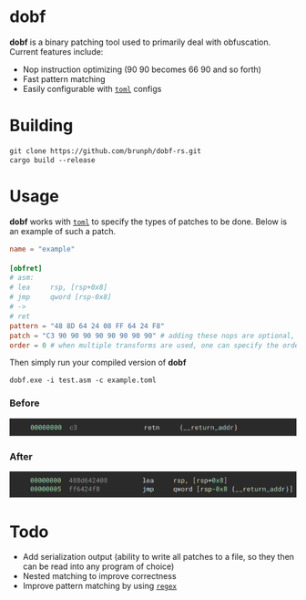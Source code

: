# dobf
**dobf** is a binary patching tool used to primarily deal with obfuscation.\
Current features include:
- Nop instruction optimizing (90 90 becomes 66 90 and so forth)
- Fast pattern matching
- Easily configurable with [`toml`](https://toml.io/en/) configs 

# Building
```
git clone https://github.com/brunph/dobf-rs.git
cargo build --release
```

# Usage
**dobf** works with [`toml`](https://toml.io/en/) to specify the types of patches to be done. Below is an example of such a patch.
```toml
name = "example"

[obfret]
# asm:
# lea     rsp, [rsp+0x8]
# jmp     qword [rsp-0x8]
# ->
# ret
pattern = "48 8D 64 24 08 FF 64 24 F8"
patch = "C3 90 90 90 90 90 90 90 90" # adding these nops are optional, but a good way to get rid of the remaining junk after the patch
order = 0 # when multiple transforms are used, one can specify the order to ensure they are applied correctly
```
Then simply run your compiled version of **dobf**
```
dobf.exe -i test.asm -c example.toml
```
### Before
![](/assets/1.png)
### After
![](/assets/2.png)

# Todo
- Add serialization output (ability to write all patches to a file, so they then can be read into any program of choice)
- Nested matching to improve correctness
- Improve pattern matching by using [`regex`](https://github.com/rust-lang/regex)
